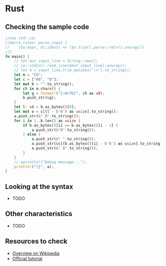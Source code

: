 # Rust

## Checking the sample code

```rust runnable
//use std::io;
//macro_rules! parse_input {
//    ($x:expr, $t:ident) => ($x.trim().parse::<$t>().unwrap())
//}
fn main() {
    // let mut input_line = String::new();
    // io::stdin().read_line(&mut input_line).unwrap();
    // let m = input_line.trim_matches('\n').to_string();
    let m = "CG";
    let c = ["00", "0"];
    let mut b = "".to_string();
    for ch in m.chars() {
        let g = format!("{:0>7b}", ch as u8);
        b.push_str(&g);
    }
    let l: u8 = b.as_bytes()[0];
    let mut a = c[(l - b'0') as usize].to_string();
    a.push_str(&" 0".to_string());
    for i in 1..b.len() as usize {
        if b.as_bytes()[i] == b.as_bytes()[i - 1] {
            a.push_str(&"0".to_string());
        } else {
            a.push_str(&" ".to_string());
            a.push_str(&c[(b.as_bytes()[i] - b'0') as usize].to_string());
            a.push_str(&" 0".to_string());
        }
    }
    // eprintln!("Debug message...");
    println!("{}", a);
}
```

## Looking at the syntax

- TODO

## Other characteristics

- TODO

## Resources to check

- [Overview on Wikipedia](https://en.wikipedia.org/wiki/Rust_(programming_language))
- [Official tutorial](https://www.rust-lang.org/learn)
